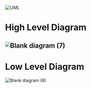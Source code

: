 ![UML](https://user-images.githubusercontent.com/98829237/167767730-d3a2c628-ebe9-45ee-8562-62f0b96b1c1c.png)


# High Level Diagram
![Blank diagram (7)](https://user-images.githubusercontent.com/98815258/166231975-7621a538-1283-4f3d-85bb-9e48a20695e5.jpeg)
----------
# Low Level Diagram
![Blank diagram (8)](https://user-images.githubusercontent.com/98815258/166232025-2c5316ca-e602-4631-9241-6ac2cc6b2620.jpeg)

